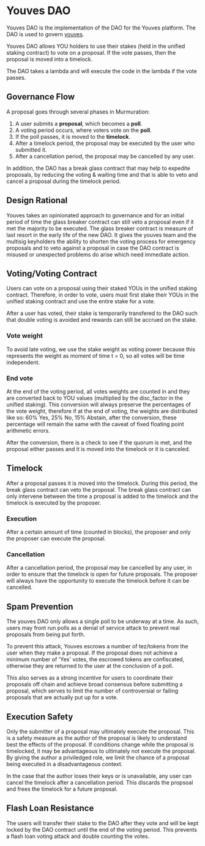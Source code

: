 # Youves DAO

Youves DAO is the implementation of the DAO for the Youves platform. The DAO is used to govern [youves](https://app.youves.com).

Youves DAO allows YOU holders to use their stakes (held in the unified staking contract) to vote on a proposal.
If the vote passes, then the proposal is moved into a timelock.

The DAO takes a lambda and will execute the code in the lambda if the vote passes.


## Governance Flow

A proposal goes through several phases in Murmuration:
1. A user submits a **proposal**, which becomes a **poll**.
2. A voting period occurs, where voters vote on the **poll**.
3. If the poll passes, it is moved to the **timelock**.
4. After a timelock period, the proposal may be executed by the user who submitted it. 
5. After a cancellation period, the proposal may be cancelled by any user. 

In addition, the DAO has a break glass contract that may help to expedite proposals, by reducing
the voting & waiting time and that is able to veto and cancel a proposal during the timelock period.

## Design Rational

Youves takes an opinionated approach to governance and for an initial period of time the glass breaker contract can still veto a proposal even if it met the majority to be executed. The glass breaker contract is measure of last resort in the early life of the new DAO. It gives the youves team and the multisig keyholders the ability to shorten the voting process for emergency proposals and to veto against a proposal in case the DAO contract is misused or unexpected problems do arise which need immediate action.

## Voting/Voting Contract
Users can vote on a proposal using their staked YOUs in the unified staking contract. Therefore, in
order to vote, users must first stake their YOUs in the unified staking contract and use the entire
stake for a vote.

After a user has voted, their stake is temporarily transfered to the DAO such that double voting is
avoided and rewards can still be accrued on the stake.

### Vote weight
To avoid late voting, we use the stake weight as voting power because this represents the weight as
moment of time t = 0, so all votes will be time independent.

### End vote
At the end of the voting period, all votes weights are counted in and they are converted back to YOU
values (multiplied by the disc_factor in the unified staking). This conversion will always preserve the
percentages of the vote weight, therefore if at the end of voting, the weights are distributed like so:
60% Yes, 25% No, 15% Abstain, after the conversion, these percentage will remain the same with the caveat
of fixed floating point arithmetic errors.

After the conversion, there is a check to see if the quorum is met, and the proposal either passes and
it is moved into the timelock or it is canceled.

## Timelock
After a proposal passes it is moved into the timelock. During this period, the break glass contract can
veto the proposal. The break glass contract can only intervene between the time
a proposal is added to the timelock and the timelock is executed by the proposer.

### Execution
After a certain amount of time (counted in blocks), the proposer and only the proposer can execute the proposal.

### Cancellation
After a cancellation period, the proposal may be cancelled by any user, in order to ensure that the timelock is
open for future proposals. The proposer will always have the opportunity to execute the timelock before it can
be cancelled.

## Spam Prevention

The youves DAO only allows a single poll to be underway at a time. As such, users may front run polls as a denial of service attack to prevent real proposals from being put forth. 

To prevent this attack, Youves escrows a number of tez/tokens from the user when they make a proposal. If the proposal does not achieve a minimum number of 'Yes' votes, the escrowed tokens are confiscated, otherwise they are returned to the user at the conclusion of a poll. 

This also serves as a strong incentive for users to coordinate their proposals off chain and achieve broad consensus before submitting a proposal, which serves to limit the number of controversial or failing proposals that are actually put up for a vote.

## Execution Safety

Only the submitter of a proposal may ultimately execute the proposal. This is a safety measure as the author of the proposal is likely to understand best the effects of the proposal. If conditions change while the proposal is timelocked, it may be advantageous to ultimately not execute the proposal. By giving the author a priviledged role, we limit the chance of a proposal being executed in a disadvantageous context. 

In the case that the author loses their keys or is unavailable, any user can cancel the timelock after a cancellation period. This discards the propsoal and frees the timelock for a future proposal. 

## Flash Loan Resistance

The users will transfer their stake to the DAO after they vote and will be kept locked by the DAO contract
until the end of the voting period. This prevents a flash loan voting attack and double counting the votes.
